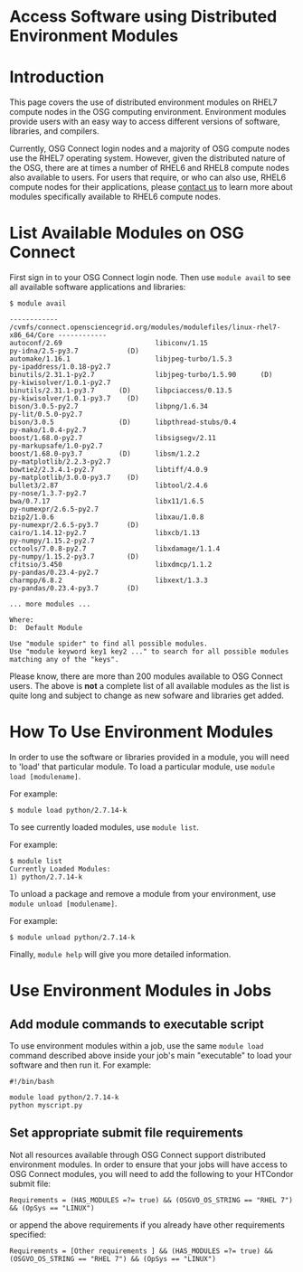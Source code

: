 
Access Software using Distributed Environment Modules 
====================================



# Introduction

This page covers the use of distributed environment modules on RHEL7 compute nodes in the OSG computing environment. Environment modules provide users with an easy way to access different versions of software, libraries, and compilers. 

Currently, OSG Connect login nodes and a majority of OSG compute nodes use the RHEL7 operating system. However, given the distributed nature of the OSG, there are at times a number of RHEL6 and RHEL8 compute nodes also available to users. For users that require, or who can also use, RHEL6 compute nodes for their applications, please [contact us](mailto:support@opensciencegrid.org) to learn more about modules specifically available to RHEL6 compute nodes.

# List Available Modules on OSG Connect

First sign in to your OSG Connect login node. Then use `module avail` to see all available software applications and libraries:

	$ module avail
	
	------------ /cvmfs/connect.opensciencegrid.org/modules/modulefiles/linux-rhel7-x86_64/Core ------------
	autoconf/2.69                       libiconv/1.15                     py-idna/2.5-py3.7            (D)
	automake/1.16.1                     libjpeg-turbo/1.5.3               py-ipaddress/1.0.18-py2.7
	binutils/2.31.1-py2.7               libjpeg-turbo/1.5.90      (D)     py-kiwisolver/1.0.1-py2.7
	binutils/2.31.1-py3.7      (D)      libpciaccess/0.13.5               py-kiwisolver/1.0.1-py3.7    (D)
	bison/3.0.5-py2.7                   libpng/1.6.34                     py-lit/0.5.0-py2.7
	bison/3.0.5                (D)      libpthread-stubs/0.4              py-mako/1.0.4-py2.7
	boost/1.68.0-py2.7                  libsigsegv/2.11                   py-markupsafe/1.0-py2.7
	boost/1.68.0-py3.7         (D)      libsm/1.2.2                       py-matplotlib/2.2.3-py2.7
	bowtie2/2.3.4.1-py2.7               libtiff/4.0.9                     py-matplotlib/3.0.0-py3.7    (D)
	bullet3/2.87                        libtool/2.4.6                     py-nose/1.3.7-py2.7
	bwa/0.7.17                          libx11/1.6.5                      py-numexpr/2.6.5-py2.7
	bzip2/1.0.6                         libxau/1.0.8                      py-numexpr/2.6.5-py3.7       (D)
	cairo/1.14.12-py2.7                 libxcb/1.13                       py-numpy/1.15.2-py2.7
	cctools/7.0.8-py2.7                 libxdamage/1.1.4                  py-numpy/1.15.2-py3.7        (D)
	cfitsio/3.450                       libxdmcp/1.1.2                    py-pandas/0.23.4-py2.7
	charmpp/6.8.2                       libxext/1.3.3                     py-pandas/0.23.4-py3.7       (D) 
	
	... more modules ...
	
	Where:
	D:  Default Module
	
	Use "module spider" to find all possible modules.
	Use "module keyword key1 key2 ..." to search for all possible modules matching any of the "keys".

Please know, there are more than 200 modules available to OSG Connect users. The above is **not** a complete list of all available modules as the list is quite long and subject to change as new sofware and libraries get added. 

# How To Use Environment Modules

In order to use the software or libraries provided in a module, you will need to 'load' that particular module. To load a particular module, use `module load [modulename]`. 

For example:

	$ module load python/2.7.14-k

To see currently loaded modules, use `module list`.

For example:

	$ module list
	Currently Loaded Modules:
  	1) python/2.7.14-k

To unload a package and remove a module from your environment, use `module unload [modulename]`.

For example:

	$ module unload python/2.7.14-k

Finally, `module help` will give you more detailed information.

# Use Environment Modules in Jobs

## Add module commands to executable script

To use environment modules within a job, use the same `module load` command
described above inside your job's main "executable" to load your software 
and then run it.  For example: 

	#!/bin/bash
	
	module load python/2.7.14-k
	python myscript.py


## Set appropriate submit file requirements

Not all resources available through OSG Connect support distributed environment modules.  In order to ensure that your 
jobs will have access to OSG Connect modules, you will need to add the following to your HTCondor submit file:

	Requirements = (HAS_MODULES =?= true) && (OSGVO_OS_STRING == "RHEL 7") && (OpSys == "LINUX")
	
or append the above requirements if you already have other requirements specified:

	Requirements = [Other requirements ] && (HAS_MODULES =?= true) && (OSGVO_OS_STRING == "RHEL 7") && (OpSys == "LINUX")

